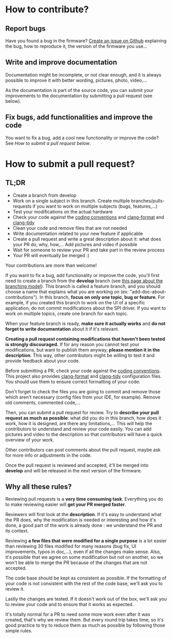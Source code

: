# How to contribute?

## Report bugs

Have you found a bug in the firmware? [Create an issue on Github](https://github.com/InfiniTimeOrg/InfiniTime/issues) explaining the bug, how to reproduce it, the version of the firmware you use...

## Write and improve documentation

Documentation might be incomplete, or not clear enough, and it is always possible to improve it with better wording, pictures, photo, video,...

As the documentation is part of the source code, you can submit your improvements to the documentation by submitting a pull request (see below).

## Fix bugs, add functionalities and improve the code

You want to fix a bug, add a cool new functionality or improve the code? See *How to submit a pull request below*.

# How to submit a pull request?

## TL;DR

 - Create a branch from develop
 - Work on a single subject in this branch. Create multiple branches/pulls-requests if you want to work on multiple subjects (bugs, features,...)
 - Test your modifications on the actual hardware
 - Check your code against the [coding conventions](/doc/coding-convention.md) and [clang-format](../.clang-format) and [clang-tidy](../.clang-tidy)
 - Clean your code and remove files that are not needed
 - Write documentation related to your new feature if applicable
 - Create a pull request and write a great description about it: what does your PR do, why, how,... Add pictures and video if possible
 - Wait for someone to review your PR and take part in the review process
 - Your PR will eventually be merged :)

Your contributions are more than welcome!

If you want to fix a bug, add functionality or improve the code, you'll first need to create a branch from the **develop** branch (see [this page about the branching model](./branches.md)). This branch is called a feature branch, and you should choose a name that explains what you are working on (ex: "add-doc-about-contributions"). In this branch, **focus on only one topic, bug or feature**. For example, if you created this branch to work on the UI of a specific application, do not commit modifications about the SPI driver. If you want to work on multiple topics, create one branch for each topic.

When your feature branch is ready, **make sure it actually works** and **do not forget to write documentation** about it if it's relevant.

**Creating a pull request containing modifications that haven't been tested is strongly discouraged.** If for any reason you cannot test your modifications, but want to publish them anyway, **please mention it in the description**. This way, other contributors might be willing to test it and provide feedback about your code.

Before submitting a PR, check your code against the [coding conventions](/doc/coding-convention.md). This project also provides [clang-format](../.clang-format) and [clang-tidy](../.clang-tidy) configuration files. You should use them to ensure correct formatting of your code.

Don't forget to check the files you are going to commit and remove those which aren't necessary (config files from your IDE, for example). Remove old comments, commented code,...

Then, you can submit a pull request for review. Try to **describe your pull request as much as possible**: what did you do in this branch, how does it work, how it is designed, are there any limitations,... This will help the contributors to understand and review your code easily. You can add pictures and video to the description so that contributors will have a quick overview of your work.

Other contributors can post comments about the pull request, maybe ask for more info or adjustments in the code.

Once the pull request is reviewed and accepted, it'll be merged into **develop** and will be released in the next version of the firmware.

## Why all these rules?

Reviewing pull requests is a **very time consuming task**. Everything you do to make reviewing easier will **get your PR merged faster**.

Reviewers will first look at the **description**. If it's easy to understand what the PR does, why the modification is needed or interesting and how it's done, a good part of the work is already done : we understand the PR and its context.

Reviewing **a few files that were modified for a single purpose** is a lot easier than reviewing 30 files modified for many reasons (bug fix, UI improvements, typos in doc,...), even if all the changes make sense. Also, it's possible that we agree on some modification but not on another, so we won't be able to merge the PR because of the changes that are not accepted.

The code base should be kept as consistent as possible. If the formatting of your code is not consistent with the rest of the code base, we'll ask you to review it.

Lastly the changes are tested. If it doesn't work out of the box, we'll ask you to review your code and to ensure that it works as expected.

It's totally normal for a PR to need some more work even after it was created, that's why we review them. But every round trip takes time, so it's good practice to try to reduce them as much as possible by following those simple rules.
